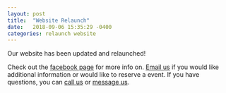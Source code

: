 ```yaml
---
layout: post
title:  "Website Relaunch"
date:   2018-09-06 15:35:29 -0400
categories: relaunch website
---
```


Our website has been updated and relaunched!

Check out the [facebook page](https://www.facebook.com/venueoutdoorindoor/) for more info on. [Email us](mailto:chk1us@yahoo.com) if you would like additional information or would like to reserve a event. If you have questions, you can [call us](tel:1-868-316-4582) or [message us](http://m.me/venueoutdoorindoor).